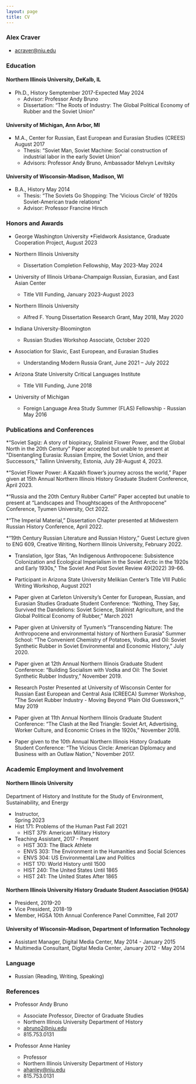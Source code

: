 ```yaml
---
layout: page
title: CV
---
```

### Alex Craver
* acraver@niu.edu

### Education

#### Northern Illinois University, DeKalb, IL
* Ph.D., History												Semptember 2017-Expected May 2024
	* Advisor: Professor Andy Bruno
	* Dissertation: “The Roots of Industry: The Global Political Economy of Rubber and the Soviet Union”

#### University of Michigan, Ann Arbor, MI
* M.A., Center for Russian, East European and Eurasian Studies (CREES)					August 2017
	* Thesis: “Soviet Man, Soviet Machine: Social construction of industrial labor in the early Soviet Union”
	* Advisors: Professor Andy Bruno, Ambassador Melvyn Levitsky

#### University of Wisconsin-Madison, Madison, WI
* B.A., History												May 2014
	* Thesis: “The Soviets Go Shopping: The ‘Vicious Circle’ of 1920s Soviet-American trade relations” 
	* Advisor: Professor Francine Hirsch

### Honors and Awards
* George Washington University
  	*Fieldwork Assistance, Graduate Cooperation Project,
  						August 2023
* Northern Illinois University
	* Dissertation Completion Fellowship,
						May 2023-May 2024
* University of Illinois Urbana-Champaign Russian, Eurasian, and East Asian Center 
	* Title VIII Funding,
						January 2023-August 2023

* Northern Illinois University
	* Alfred F. Young Dissertation Research Grant,								May 2018, May 2020

* Indiana University-Bloomington 
	* Russian Studies Workshop Associate,									October 2020 

* Association for Slavic, East European, and Eurasian Studies 
	* Understanding Modern Russia Grant, 									June 2021 – July 2022
* Arizona State University Critical Languages Institute 
	* Title VIII Funding,											June 2018

* University of Michigan 
	* Foreign Language Area Study Summer (FLAS) Fellowship - Russian 	May 2016





### Publications and Conferences
*“Soviet Sagiz: A story of biopiracy, Stalinist Flower Power, and the Global North in the 20th Century” Paper accepted but unable to present at "Disentangling Eurasia: Russian Empire, the Soviet Union, and their Successors," Tallinn University, Estonia, July 28-August 4, 2023.

*“Soviet Flower Power: A Kazakh flower’s journey across the world,” Paper given at 15th Annual Northern Illinois History Graduate Student Conference, April 2023.

*“Russia and the 20th Century Rubber Cartel” Paper accepted but unable to present at “Landscapes and Thoughtscapes of the Anthropocene” Conference, Tyumen University, Oct 2022.

*“The Imperial Material,” Dissertation Chapter presented at Midwestern Russian History Conference, April 2022.

*“19th Century Russian Literature and Russian History,” Guest Lecture given to ENG 609, Creative Writing, Northern Illinois University, February 2022.

* Translation, Igor Stas, "An Indigenous Anthropocene: Subsistence Colonization and Ecological Imperialism in the Soviet Arctic in the 1920s and Early 1930s," The Soviet And Post Soviet Review 49(2022) 39-66.

* Participant in Arizona State University Melikian Center’s Title VIII Public Writing Workshop, August 2021

* Paper given at Carleton University’s Center for European, Russian, and Eurasian Studies Graduate Student Conference: “Nothing, They Say, Survived the Dandelions: Soviet Science, Stalinist Agriculture, and the Global Political Economy of Rubber,” March 2021

* Paper given at University of Tyumen’s “Transcending Nature: The Anthropocene and environmental history of Northern Eurasia” Summer School: “The Convenient Chemistry of Potatoes, Vodka, and Oil: Soviet Synthetic Rubber in Soviet Environmental and Economic History,” July 2020.

* Paper given at 12th Annual Northern Illinois Graduate Student Conference: “Building Socialism with Vodka and Oil: The Soviet Synthetic Rubber Industry,” November 2019.

* Research Poster Presented at University of Wisconsin Center for Russian East European and Central Asia (CREECA) Summer Workshop, “The Soviet Rubber Industry - Moving Beyond ‘Plain Old Guesswork,’” May 2019

* Paper given at 11th Annual Northern Illinois Graduate Student Conference: “The Clash at the Red Triangle: Soviet Art, Advertising, Worker Culture, and Economic Crises in the 1920s,” November 2018.

* Paper given to the 10th Annual Northern Illinois History Graduate Student Conference: “The Vicious Circle: American Diplomacy and Business with an Outlaw Nation,” November 2017.

### Academic Employment and Involvement
#### Northern Illinois University
Department of History and Institute for the Study of Environment, Sustainability, and Energy
* Instructor,			
Spring 2023
* Hist 171: Problems of the Human Past									Fall 2021
	* HIST 379: American Military History
* Teaching Assistant,											2017 - Present
	* HIST 303: The Black Athlete
	* ENVS 303: The Environment in the Humanities and Social Sciences
	* ENVS 304: US Environmental Law and Politics
	* HIST 170: World History until 1500
	* HIST 240: The United States Until 1865
	* HIST 241: The United States After 1865

#### Northern Illinois University History Graduate Student Association (HGSA)
* President,												2019-20
* Vice President,											2018-19	
* Member, HGSA 10th Annual Conference Panel Committee,							Fall 2017

#### University of Wisconsin-Madison, Department of Information Technology	      
* Assistant Manager, Digital Media Center,								May 2014 - January 2015
* Multimedia Consultant, Digital Media Center,								January 2012 - May 2014

### Language
* Russian (Reading, Writing, Speaking)

### References
* Professor Andy Bruno
	* Associate Professor, Director of Graduate Studies
	* Northern Illinois University Department of History
	* abruno2@niu.edu
	* 815.753.0131

* Professor Anne Hanley
	* Professor
	* Northern Illinois University Department of History
	* ahanley@niu.edu
	* 815.753.0131
